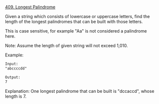 [409. Longest Palindrome](https://leetcode.com/problems/longest-palindrome/description/)

Given a string which consists of lowercase or uppercase letters, find the length of the longest palindromes that can be built with those letters.

This is case sensitive, for example "Aa" is not considered a palindrome here.

Note:
Assume the length of given string will not exceed 1,010.

Example:

```html
Input:
"abccccdd"

Output:
7
```

Explanation:
One longest palindrome that can be built is "dccaccd", whose length is 7.
